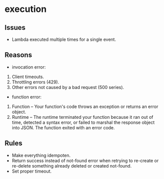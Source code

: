 # execution

## Issues

* Lambda executed multiple times for a single event.

## Reasons

* invocation error:

1)  Client timeouts.
2)   Throttling errors (429).
3)   Other errors not caused by a bad request (500 series).


* function error:

1) Function – Your function's code throws an exception or returns an error object.
2) Runtime – The runtime terminated your function because it ran out of time, detected a syntax error, or failed to marshal the response object into JSON. The function exited with an error code.

## Rules 

*  Make everything idempoten.
*  Return success instead of not-found error when retrying to re-create or re-delete something already deleted or created not-found.
*  Set proper timeout.


